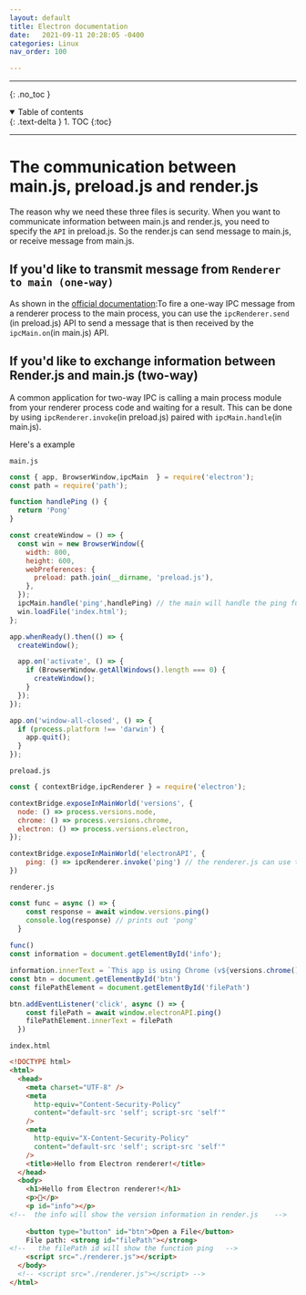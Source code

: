 ```yaml
---
layout: default
title: Electron documentation
date:   2021-09-11 20:28:05 -0400
categories: Linux
nav_order: 100

---
```


---
{: .no_toc }

<details open markdown="block">
  <summary>
    Table of contents
  </summary>
  {: .text-delta }
1. TOC
{:toc}
</details>

---

# The communication between main.js, preload.js and render.js

The reason why we need these three files is security. When you want to communicate information between main.js and render.js, you need to specify the `API` in preload.js.
So the render.js can send message to main.js, or receive message from main.js.

## If you'd like to transmit message from `Renderer to main (one-way)`

As shown in the [official documentation](https://www.electronjs.org/docs/latest/tutorial/ipc#:~:text=To%20fire%20a%20one%2Dway,API%20from%20your%20web%20contents.):To fire a one-way IPC message from a renderer process to the main process, you can use the `ipcRenderer.send` (in preload.js) API to send a message that is then received by the `ipcMain.on`(in main.js) API.

## If you'd like to exchange information between Render.js and main.js (two-way)

A common application for two-way IPC is calling a main process module from your renderer process code and waiting for a result. This can be done by using `ipcRenderer.invoke`(in preload.js) paired with `ipcMain.handle`(in main.js).

Here's a example 

`main.js`

```javascript
const { app, BrowserWindow,ipcMain  } = require('electron');
const path = require('path');

function handlePing () {
  return 'Pong'
}

const createWindow = () => {
  const win = new BrowserWindow({
    width: 800,
    height: 600,
    webPreferences: {
      preload: path.join(__dirname, 'preload.js'),
    },
  });
  ipcMain.handle('ping',handlePing) // the main will handle the ping function 
  win.loadFile('index.html');
};

app.whenReady().then(() => {
  createWindow();

  app.on('activate', () => {
    if (BrowserWindow.getAllWindows().length === 0) {
      createWindow();
    }
  });
});

app.on('window-all-closed', () => {
  if (process.platform !== 'darwin') {
    app.quit();
  }
});
```

`preload.js`

```javascript
const { contextBridge,ipcRenderer } = require('electron');

contextBridge.exposeInMainWorld('versions', {
  node: () => process.versions.node,
  chrome: () => process.versions.chrome,
  electron: () => process.versions.electron,
});

contextBridge.exposeInMainWorld('electronAPI', {
    ping: () => ipcRenderer.invoke('ping') // the renderer.js can use the ping function
})
```

`renderer.js`

```javascript
const func = async () => {
    const response = await window.versions.ping()
    console.log(response) // prints out 'pong'
  }
  
func()
const information = document.getElementById('info');

information.innerText = `This app is using Chrome (v${versions.chrome()}), Node.js (v${versions.node()}), and Electron (v${versions.electron()})`;
const btn = document.getElementById('btn')
const filePathElement = document.getElementById('filePath')

btn.addEventListener('click', async () => {
    const filePath = await window.electronAPI.ping()
    filePathElement.innerText = filePath
  })

```

`index.html`

```html
<!DOCTYPE html>
<html>
  <head>
    <meta charset="UTF-8" />
    <meta
      http-equiv="Content-Security-Policy"
      content="default-src 'self'; script-src 'self'"
    />
    <meta
      http-equiv="X-Content-Security-Policy"
      content="default-src 'self'; script-src 'self'"
    />
    <title>Hello from Electron renderer!</title>
  </head>
  <body>
    <h1>Hello from Electron renderer!</h1>
    <p>👋</p>
    <p id="info"></p> 
<!--  the info will show the version information in render.js    -->
    
    <button type="button" id="btn">Open a File</button>
    File path: <strong id="filePath"></strong>
<!--   the filePath id will show the function ping   -->
    <script src="./renderer.js"></script>
  </body>
  <!-- <script src="./renderer.js"></script> -->
</html>
```
